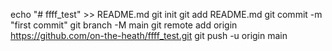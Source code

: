 echo "# ffff_test" >> README.md
git init
git add README.md
git commit -m "first commit"
git branch -M main
git remote add origin https://github.com/on-the-heath/ffff_test.git
git push -u origin main
